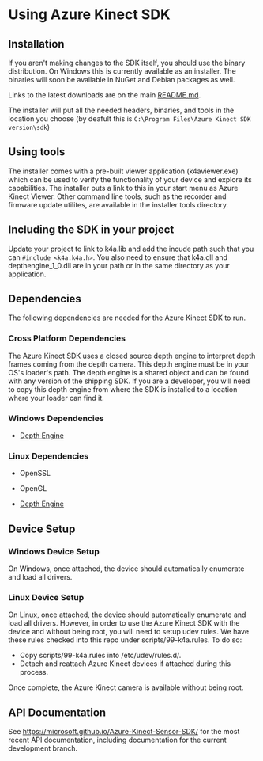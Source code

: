 # Using Azure Kinect SDK

## Installation

If you aren't making changes to the SDK itself, you should use the binary distribution. On Windows
this is currently available as an installer. The binaries will soon be available in NuGet and Debian
packages as well.

Links to the latest downloads are on the main [README.md](../README.md#documentation-and-official-builds).

The installer will put all the needed headers, binaries, and tools in the location you choose (by deafult this
is `C:\Program Files\Azure Kinect SDK version\sdk`)

## Using tools

The installer comes with a pre-built viewer application (k4aviewer.exe) which can be used to verify the
functionality of your device and explore its capabilities. The installer puts a link to this in your start
menu as Azure Kinect Viewer. Other command line tools, such as the recorder and firmware update utilites, are
available in the installer tools directory.

## Including the SDK in your project

Update your project to link to k4a.lib and add the incude path such that you can `#include <k4a.k4a.h>`.
You also need to ensure that k4a.dll and depthengine_1_0.dll are in your path or in the same directory
as your application.

## Dependencies

The following dependencies are needed for the Azure Kinect SDK to run.

### Cross Platform Dependencies

The Azure Kinect SDK uses a closed source depth engine to interpret depth frames
coming from the depth camera. This depth engine must be in your OS's loader's
path. The depth engine is a shared object and can be found with any version
of the shipping SDK. If you are a developer, you will need to copy this
depth engine from where the SDK is installed to a location where your loader
can find it.

### Windows Dependencies

* [Depth Engine](depthengine.md)

### Linux Dependencies

* OpenSSL

* OpenGL

* [Depth Engine](depthengine.md)

## Device Setup

### Windows Device Setup

On Windows, once attached, the device should automatically enumerate and load
all drivers.

### Linux Device Setup

On Linux, once attached, the device should automatically enumerate and load
all drivers. However, in order to use the Azure Kinect SDK with the device and without
being root, you will need to setup udev rules. We have these rules checked
into this repo under scripts/99-k4a.rules. To do so:

* Copy scripts/99-k4a.rules into /etc/udev/rules.d/.
* Detach and reattach Azure Kinect devices if attached during this process.

Once complete, the Azure Kinect camera is available without being root.

## API Documentation

See https://microsoft.github.io/Azure-Kinect-Sensor-SDK/ for the most recent API documentation, including documentation for the current
development branch.
